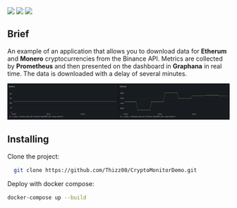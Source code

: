 <img src="https://img.shields.io/badge/python-3670A0?style=for-the-badge&logo=python&logoColor=ffdd54"/>
<img src="https://img.shields.io/badge/Prometheus-E6522C?style=for-the-badge&logo=Prometheus&logoColor=white"/>
<img src="https://img.shields.io/badge/grafana-%23F46800.svg?style=for-the-badge&logo=grafana&logoColor=white"/>

## Brief

An example of an application that allows you to download data for **Etherum** and **Monero** cryptocurrencies from the Binance API. Metrics are collected by **Prometheus** and then presented on the dashboard in **Graphana** in real time.
The data is downloaded with a delay of several minutes.

![App Screenshot](/docs/dashboard.png)

## Installing

Clone the project:

```bash
  git clone https://github.com/Thizz00/CryptoMonitorDemo.git
```

Deploy with docker compose:

``` bash
docker-compose up --build       
```